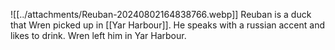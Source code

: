![[../attachments/Reuban-20240802164838766.webp]]
Reuban is a duck that Wren picked up in [[Yar Harbour]]. He speaks with a russian accent and likes to drink. Wren left him in Yar Harbour. 